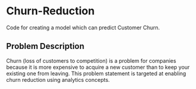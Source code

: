 # Churn-Reduction
Code for creating a model which can predict Customer Churn.

## Problem Description
Churn (loss of customers to competition) is a problem for companies because it is more
expensive to acquire a new customer than to keep your existing one from leaving. This
problem statement is targeted at enabling churn reduction using analytics concepts.
